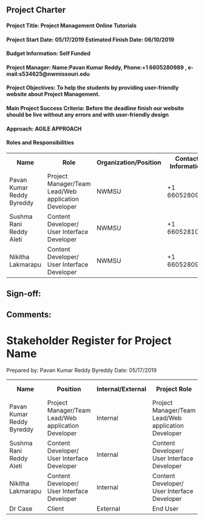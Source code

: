 <h2>Project Charter</h2>
<h4>Project Title: Project Management Online Tutorials</h4>
<h4> Project Start Date: 05/17/2019                 Estimated Finish Date: 06/10/2019</h4>
<h4> Budget Information: Self Funded</h4>
<h4> Project Manager: Name:Pavan Kumar Reddy, Phone:+1 6605280989  , e-mail:s534625@nwmissouri.edu</h4>
<h4> Project Objectives: To help the students by providing user-friendly website about Project Management.</h4>
<h4> Main Project Success Criteria: Before the deadline finish our website should be live without any errors and with user-friendly design</h4>
<h4> Approach: AGILE APPROACH</h4>
<h4> Roles and Responsibilities</h4>
 <table class="table table-dark">
                         
<tr> 
<th>Name</th>
<th>Role</th>
<th>Organization/Position</th>
<th>Contact Information</th>
</tr>
<tr>
<td>Pavan Kumar Reddy Byreddy</td>
<td>Project Manager/Team Lead/Web application Developer</td>
<td>NWMSU</td>
<td>+1 6605280989</td>
</tr>
<tr>
<td>Sushma Rani Reddy Aleti</td>
<td>Content Developer/ User Interface Developer</td>
<td>NWMSU</td>
<td>+1 6605281023</td>
</tr>
<tr>
<td>Nikitha Lakmarapu</td>
<td>Content Developer/ User Interface Developer</td>
<td>NWMSU</td>
<td>+1 6605280991</td>
</tr>

</table>

## Sign-off:

## Comments:


# Stakeholder Register for Project Name


Prepared by: Pavan Kumar Reddy Byreddy         Date: 05/17/2019
 <table class="table table-dark">
                                      
                          
<tr> 
<th>Name</th>
<th>Position</th>
<th>Internal/External</th>

<th>Project Role</th>
<th>Contact Information</th>
</tr>
<tr>
<td>Pavan Kumar Reddy Byreddy</td>
<td>Project Manager/Team Lead/Web application Developer</td>
<td>Internal</td>
<td>Project Manager/Team Lead/Web application Developer</td>
<td>+1 6605280989</td>
</tr>
<tr>
<td>Sushma Rani Reddy Aleti</td>
<td>Content Developer/ User Interface Developer</td>
<td>Internal</td>
<td>Content Developer/ User Interface Developer</td>
<td>+1 6605281023</td>
</tr>
<tr>
<td>Nikitha Lakmarapu</td>
<td>Content Developer/ User Interface Developer</td>
<td>Internal</td>
<td>Content Developer/ User Interface Developer</td>
<td>+1 6605280991</td>
</tr>
<tr>
<td>Dr Case</td>
<td>Client</td>
<td>External</td>
<td>End User</td>
<td>000000000</td>
</tr>
</table>
